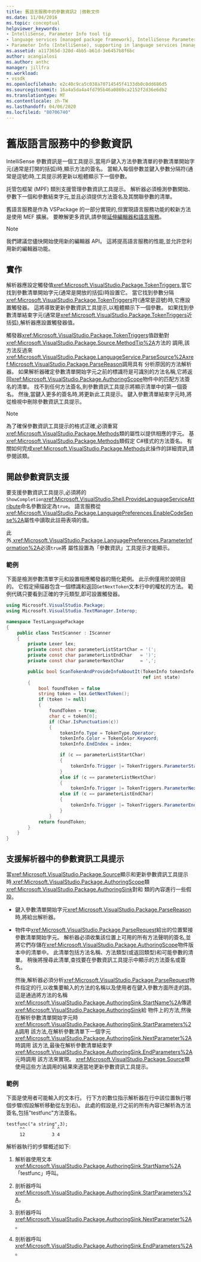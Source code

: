 ```yaml
---
title: 舊語言服務中的參數資訊2 |微軟文件
ms.date: 11/04/2016
ms.topic: conceptual
helpviewer_keywords:
- IntelliSense, Parameter Info tool tip
- language services [managed package framework], IntelliSense Parameter Info
- Parameter Info (IntelliSense), supporting in language services [managed package framework]
ms.assetid: a117365d-320d-4bb5-b61d-3e6457b8f6bc
author: acangialosi
ms.author: anthc
manager: jillfra
ms.workload:
- vssdk
ms.openlocfilehash: e2c40c9ca5c038a70714545f4133db0c0dd686d5
ms.sourcegitcommit: 16a4a5da4a4fd795b46a0869ca2152f2d36e6db2
ms.translationtype: MT
ms.contentlocale: zh-TW
ms.lasthandoff: 04/06/2020
ms.locfileid: "80706740"
---
```

# <a name="parameter-info-in-a-legacy-language-service"></a>舊版語言服務中的參數資訊
IntelliSense 參數資訊是一個工具提示,當用戶鍵入方法參數清單的參數清單開始字元(通常是打開的括弧)時,顯示方法的簽名。 當輸入每個參數並鍵入參數分隔符(通常是逗號)時,工具提示將更新以粗體顯示下一個參數。

 託管包框架 (MPF) 類別支援管理參數資訊工具提示。 解析器必須檢測參數開始、參數下一個和參數結束字元,並且必須提供方法簽名及其關聯參數的清單。

 舊語言服務是作為 VSPackage 的一部分實現的,但實現語言服務功能的較新方法是使用 MEF 擴展。 要瞭解更多資訊,請參閱[延伸編輯器和語言服務](../../extensibility/extending-the-editor-and-language-services.md)。

> [!NOTE]
> 我們建議您儘快開始使用新的編輯器 API。 這將提高語言服務的性能,並允許您利用新的編輯器功能。

## <a name="implementation"></a>實作
 解析器應設定觸發值<xref:Microsoft.VisualStudio.Package.TokenTriggers>,當它找到參數清單開始字元(通常是開放的括弧)時設置它。 當它找到參數分隔<xref:Microsoft.VisualStudio.Package.TokenTriggers>符(通常是逗號)時,它應設置觸發器。 這將導致更新參數資訊工具提示,以粗體顯示下一個參數。 如果找到參數清單結束字元(通常是<xref:Microsoft.VisualStudio.Package.TokenTriggers>近括弧),解析器應設置觸發器值。

 觸發器<xref:Microsoft.VisualStudio.Package.TokenTriggers>值啟動對<xref:Microsoft.VisualStudio.Package.Source.MethodTip%2A>方法的 調用,該方法反過來<xref:Microsoft.VisualStudio.Package.LanguageService.ParseSource%2A><xref:Microsoft.VisualStudio.Package.ParseReason>調用具有 分析原因的方法解析器。 如果解析器確定參數清單開始字元之前的標識符是可識別的方法名稱,它將返回<xref:Microsoft.VisualStudio.Package.AuthoringScope>物件中的匹配方法簽名的清單。 找不到任何方法簽名,則參數資訊工具提示將顯示清單中的第一個簽名。 然後,當鍵入更多的簽名時,將更新此工具提示。 鍵入參數清單結束字元時,將從檢視中刪除參數資訊工具提示。

> [!NOTE]
> 為了確保參數資訊工具提示的格式正確,必須重寫<xref:Microsoft.VisualStudio.Package.Methods>類的屬性以提供相應的字元。 基<xref:Microsoft.VisualStudio.Package.Methods>類假定 C#樣式的方法簽名。 有關如何完成<xref:Microsoft.VisualStudio.Package.Methods>此操作的詳細資訊,請參閱該類。

## <a name="enabling-support-for-the-parameter-info"></a>開啟參數資訊支援
 要支援參數資訊工具提示,必須將的`ShowCompletion`<xref:Microsoft.VisualStudio.Shell.ProvideLanguageServiceAttribute>命名參數設定為`true`。 語言服務從<xref:Microsoft.VisualStudio.Package.LanguagePreferences.EnableCodeSense%2A>屬性中讀取此註冊表項的值。

 此外,<xref:Microsoft.VisualStudio.Package.LanguagePreferences.ParameterInformation%2A>必須`true`將 屬性設置為「參數資訊」工具提示才能顯示。

### <a name="example"></a>範例
 下面是檢測參數清單字元和設置相應觸發器的簡化範例。 此示例僅用於說明目的。 它假定掃描器包含一個標識和返回`GetNextToken`文本行中的權杖的方法。 範例代碼只要看到正確的字元類型,即可設置觸發器。

```csharp
using Microsoft.VisualStudio.Package;
using Microsoft.VisualStudio.TextManager.Interop;

namespace TestLanguagePackage
{
    public class TestScanner : IScanner
    {
        private Lexer lex;
        private const char parameterListStartChar = '(';
        private const char parameterListEndChar   = ')';
        private const char parameterNextChar      = ',';

        public bool ScanTokenAndProvideInfoAboutIt(TokenInfo tokenInfo,
                                                   ref int state)
        {
            bool foundToken = false
            string token = lex.GetNextToken();
            if (token != null)
            {
                foundToken = true;
                char c = token[0];
                if (Char.IsPunctuation(c))
                {
                    tokenInfo.Type = TokenType.Operator;
                    tokenInfo.Color = TokenColor.Keyword;
                    tokenInfo.EndIndex = index;

                    if (c == parameterListStartChar)
                    {
                        tokenInfo.Trigger |= TokenTriggers.ParameterStart;
                    }
                    else if (c == parameterListNextChar)
                    {
                        tokenInfo.Trigger |= TokenTriggers.ParameterNext;
                    else if (c == parameterListEndChar)
                    {
                        tokenInfo.Trigger |= TokenTriggers.ParameterEnd;
                    }
                }
            return foundToken;
        }
    }
}
```

## <a name="supporting-the-parameter-info-tooltip-in-the-parser"></a>支援解析器中的參數資訊工具提示
 當<xref:Microsoft.VisualStudio.Package.Source>顯示和更新參數資訊工具提示時,<xref:Microsoft.VisualStudio.Package.AuthoringScope>類<xref:Microsoft.VisualStudio.Package.AuthoringSink>對和 類的內容進行一些假設。

- 鍵入參數清單開始字元<xref:Microsoft.VisualStudio.Package.ParseReason>時,將給出解析器。

- 物件中<xref:Microsoft.VisualStudio.Package.ParseRequest>給出的位置緊接參數清單開始字元。 解析器必須收集該位置上可用的所有方法聲明的簽名,並將它們存儲在<xref:Microsoft.VisualStudio.Package.AuthoringScope>物件版本中的清單中。 此清單包括方法名稱、方法類型(或返回類型)和可能參數的清單。 稍後將搜尋此清單,查找要在參數資訊工具提示中顯示的方法簽名或簽名。

  然後,解析器必須分析<xref:Microsoft.VisualStudio.Package.ParseRequest>物件指定的行,以收集要輸入的方法的名稱以及使用者在鍵入參數方面所走的路。 這是通過將方法的名稱<xref:Microsoft.VisualStudio.Package.AuthoringSink.StartName%2A>傳遞<xref:Microsoft.VisualStudio.Package.AuthoringSink>給 物件上的方法,然後在解析參數清單開始字元時<xref:Microsoft.VisualStudio.Package.AuthoringSink.StartParameters%2A>調用 該方法,在解析參數清單下一個字元<xref:Microsoft.VisualStudio.Package.AuthoringSink.NextParameter%2A>時調用 該方法,最後在解析參數清單結束字<xref:Microsoft.VisualStudio.Package.AuthoringSink.EndParameters%2A>元時調用 該方法來實現。 <xref:Microsoft.VisualStudio.Package.Source>類使用這些方法調用的結果來適當地更新參數資訊工具提示。

### <a name="example"></a>範例
 下面是使用者可能輸入的文本行。 行下方的數位指示解析器在行中該位置執行哪個步驟(假設解析移動從左到右)。 此處的假設是,行之前的所有內容已解析為方法簽名,包括"testfunc"方法簽名。

```
testfunc("a string",3);
     ^^          ^ ^
     12          3 4
```

 解析器執行的步驟概述如下:

1. 解析器使用文本<xref:Microsoft.VisualStudio.Package.AuthoringSink.StartName%2A>「testfunc」呼叫。

2. 剖析器呼叫<xref:Microsoft.VisualStudio.Package.AuthoringSink.StartParameters%2A>。

3. 剖析器呼叫<xref:Microsoft.VisualStudio.Package.AuthoringSink.NextParameter%2A>。

4. 剖析器呼叫<xref:Microsoft.VisualStudio.Package.AuthoringSink.EndParameters%2A>。
